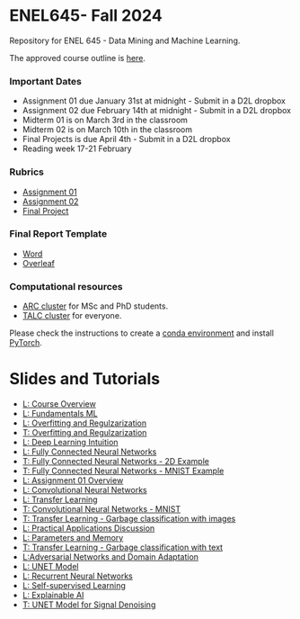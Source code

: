 # ENEL645- Fall 2024
Repository for ENEL 645 - Data Mining and Machine Learning.

The approved course outline is [here](./Slides/ENEL645-Fall2024-course-outline.pdf).

### Important Dates
- Assignment 01 due January 31st at midnight - Submit in a D2L dropbox
- Assignment 02 due February 14th at midnight - Submit in a D2L dropbox
- Midterm 01 is on March 3rd in the classroom
- Midterm 02 is on March 10th in the classroom
- Final Projects is due April 4th - Submit in a D2L dropbox
- Reading week 17-21 February 

### Rubrics
- [Assignment 01](./Rubrics/Garbage-classification-proposal-assignment.pdf)
- [Assignment 02](./Rubrics/Garbage-classification-programming.pdf)
- [Final Project](./Rubrics/Final-project-description-rubric.pdf)

### Final Report Template
- [Word](./Slides/final-project-template.docx)
- [Overleaf](https://www.overleaf.com/2443357978qkrxnnmmvhpw#f449f3)

### Computational resources
- [ARC cluster](https://rcs.ucalgary.ca/ARC_Cluster_Guide) for MSc and PhD students.
- [TALC cluster](https://rcs.ucalgary.ca/index.php/TALC_Cluster#Time_limits) for everyone.

Please check the instructions to create a [conda environment](https://rcs.ucalgary.ca/Conda_on_ARC#Installing_Conda) and install [PyTorch](https://rcs.ucalgary.ca/PyTorch_on_ARC).


# Slides and Tutorials

- [L: Course Overview](./Slides/lecture01_course_overview.pdf)
- [L: Fundamentals ML](./Slides/lecture02_fundamentals_ml.pdf)
- [L: Overfitting and Regulzarization](./Slides/lecture03_overfitting_regularization.pdf)
- [T: Overfitting and Regulzarization](./Tutorials/overfitting_regularization.ipynb)
- [L: Deep Learning Intuition](./Slides/lecture04_dl_intutition.pdf)
- [L: Fully Connected Neural Networks](./Slides/lecture05_fully_connected_nns.pdf)
- [T: Fully Connected Neural Networks - 2D Example](/Tutorials/fully_connected_neural_network_2D_synthetic_example.ipynb)
- [T: Fully Connected Neural Networks - MNIST Example](/Tutorials/fully_connected_NN_mnist_pytorch.ipynb)
- [L: Assignment 01 Overview](/Slides/lecture06_assignment01_overview.pdf)
- [L: Convolutional Neural Networks](/Slides/convolutional_neural_networks.pdf)
- [L: Transfer Learning](/Slides/transfer_learning.pdf)
- [T: Convolutional Neural Networks - MNIST](./Tutorials/CNN_mnist_pytorch.ipynb)
- [T: Transfer Learning - Garbage classification with images](./Tutorials/transfer_learning_garbage_images.ipynb)
- [L: Practical Applications Discussion](./Slides/lecture_PracticalApplications.pdf)
- [L: Parameters and Memory](./Slides/parameters_and_memory.pdf)
- [T: Transfer Learning - Garbage classification with text](./Tutorials/garbage_classification_text.ipynb)
- [L:Adversarial Networks and Domain Adaptation](./Slides/GANs_DA.pdf)
- [L: UNET Model](./Slides/unets.pdf)
- [L: Recurrent Neural Networks](./Slides/ENEL645_RNNs.pdf)
- [L: Self-supervised Learning](./Slides/SSL.pdf)
- [L: Explainable AI](./Slides/explainable_AI.pdf)
- [T: UNET Model for Signal Denoising](./Tutorials/denoising_1d_signals.ipynb)








